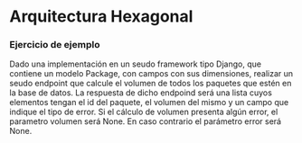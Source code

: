 # Arquitectura Hexagonal

### Ejercicio de ejemplo
Dado una implementación en un seudo framework tipo Django, que contiene un modelo Package, 
con campos con sus dimensiones, realizar un seudo endpoint que calcule el volumen de todos los 
paquetes que estén en la base de datos.
La respuesta de dicho endpoind será una lista cuyos elementos tengan el id del paquete, 
el volumen del mismo y un campo que indique el tipo de error.
Si el cálculo de volumen presenta algún error, el parametro volumen será None. En caso contrario el 
parámetro error será None.

